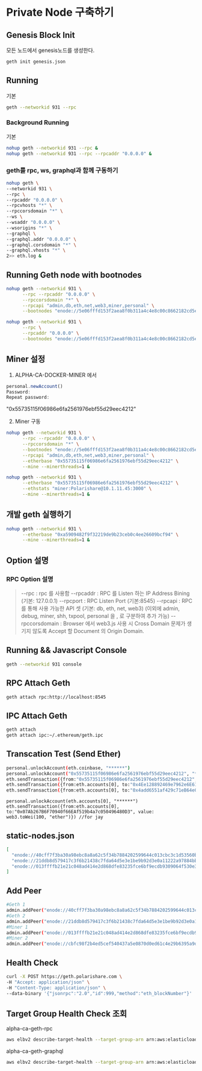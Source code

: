 # Private Node 구축하기

## Genesis Block Init
모든 노드에서 genesis노드를 생성한다.
```bash
geth init genesis.json
```

## Running
  기본
  ```bash
  geth --networkid 931 --rpc
  ```

  ### Background Running
  기본
  ```bash
  nohup geth --networkid 931 --rpc &
  nohup geth --networkid 931 --rpc --rpcaddr "0.0.0.0" &
  ```

  ### geth를 rpc, ws, graphql과 함께 구동하기
```bash
nohup geth \
--networkid 931 \
--rpc \
--rpcaddr "0.0.0.0" \
--rpcvhosts "*" \
--rpccorsdomain "*" \
--ws \
--wsaddr "0.0.0.0" \
--wsorigins "*" \
--graphql \
--graphql.addr "0.0.0.0" \
--graphql.corsdomain "*" \
--graphql.vhosts "*" \
2>> eth.log &
```

## Running Geth node with bootnodes

```bash
nohup geth --networkid 931 \
      --rpc --rpcaddr "0.0.0.0" \
      --rpccorsdomain "*" \
      --rpcapi "admin,db,eth,net,web3,miner,personal" \
      --bootnodes "enode://5e06fffd153f2aea8f0b311a4c4e8c00c8662182cd5ee39aae6a84348005c650f7d83a7f377d33acb21fdf7ff8725fa5670f64c355ea6f437cf83b6a36f375a1@172.31.37.170:30303" &

nohup geth --networkid 931 \
      --rpc \
      --rpcaddr "0.0.0.0" \
      --bootnodes "enode://5e06fffd153f2aea8f0b311a4c4e8c00c8662182cd5ee39aae6a84348005c650f7d83a7f377d33acb21fdf7ff8725fa5670f64c355ea6f437cf83b6a36f375a1@172.31.37.170:30303"
```

## Miner 설정
1) ALPHA-CA-DOCKER-MINER 에서 

```javascript
personal.newAccount()
Password:
Repeat password: 
```
"0x55735115f06986e6fa2561976ebf55d29eec4212"

2) Miner 구동

```bash
nohup geth --networkid 931 \
      --rpc --rpcaddr "0.0.0.0" \
      --rpccorsdomain "*" \
      --bootnodes "enode://5e06fffd153f2aea8f0b311a4c4e8c00c8662182cd5ee39aae6a84348005c650f7d83a7f377d33acb21fdf7ff8725fa5670f64c355ea6f437cf83b6a36f375a1@172.31.37.170:30303" \
      --rpcapi "admin,db,eth,net,web3,miner,personal" \
      --etherbase "0x55735115f06986e6fa2561976ebf55d29eec4212" \
      --mine --minerthreads=1 &
```
```bash
nohup geth --networkid 931 \
      --etherbase "0x55735115f06986e6fa2561976ebf55d29eec4212" \
      --ethstats "miner:Polarishare@10.1.11.45:3000" \
      --mine --minerthreads=1 &
```

## 개발 geth 실행하기
``` bash
nohup geth --networkid 931 \
      --etherbase "0xa5909482f9f32219de9b23ceb0c4ee26609bcf94" \
      --mine --minerthreads=1 &
```
## Option 설명

### RPC Option 설명
>   --rpc : rpc 를 사용함
>   --rpcaddr : RPC 를 Listen 하는 IP Address Bining (기본: 127.0.0.1)
>   --rpcport : RPC Listen Port (기본:8545)
>   --rpcapi : RPC 를 통해 사용 가능한 API 셋 (기본: db, eth, net, web3) (이외에 admin, debug, miner, shh, txpool, personal 을 , 로 구분하여 추가 가능)
>   --rpccorsdomain : Browser 에서 web3.js 사용 시 Cross Domain 문제가 생기지 않도록 Accept 할 Document 의 Origin Domain.

## Running && Javascript Console

```bash
geth --networkid 931 console
```


## RPC Attach Geth 

```bash
geth attach rpc:http://localhost:8545
```

## IPC Attach Geth

```bash
geth attach
geth attach ipc:~/.ethereum/geth.ipc
```


## Transcation Test (Send Ether)

```bash
personal.unlockAccount(eth.coinbase, "******")
personal.unlockAccount("0x55735115f06986e6fa2561976ebf55d29eec4212", "******")
eth.sendTransaction({from:"0x55735115f06986e6fa2561976ebf55d29eec4212", to:"0x0d720e25e424ca6e4a7dcccddae136db2bc44639", value: web3.toWei(100, "ether")})
eth.sendTransaction({from:eth.accounts[0], to:"0x4Ee128892469e7962e6E617727cb99C59525D7D2", value: web3.toWei(100, "ether")}) //for jay
eth.sendTransaction({from:eth.accounts[0], to:"0x4add6551af429c71eB64e0494BC5E88334E94948", value: web3.toWei(100, "ether")}) //for chris
```

```base
personal.unlockAccount(eth.accounts[0], "******")
eth.sendTransaction({from:eth.accounts[0], to:"0x07Ab267B6F70940f66EAf519b4a7c050496480D3", value: web3.toWei(100, "ether")}) //for jay
```



## static-nodes.json
```json
[
  "enode://40cff7f3ba30a98ebc8a8a62c5f34b7884202599644c013cbc3c1d53560b88563e63696918de34a00396f413203b11e8cdf2d04f717c406a4eacdb31d79542ca@10.1.12.109:30303",
  "enode://21ddb8d579417c3f6b21438c7fda64d5e3e1be9b92d3e0a11222a97884bbf4e0bbe7cfa182e02ab195fc06e7c85653dfb5d5d5955caefa9e16da38878d8122f2@10.1.11.96:30303",
  "enode://013ffffb21e21c048ad414e2d868dfe83235fce6bf9ecdb9309064f530e34fc0de4979f8b919c530a678698ab5e427b1d33ace9bfcb344949b56c4efd94ccc59@10.1.12.228:30303"
]
```

## Add Peer
```bash
#Geth 1
admin.addPeer("enode://40cff7f3ba30a98ebc8a8a62c5f34b7884202599644c013cbc3c1d53560b88563e63696918de34a00396f413203b11e8cdf2d04f717c406a4eacdb31d79542ca@10.1.12.109:30303")
#Geth 2
admin.addPeer("enode://21ddb8d579417c3f6b21438c7fda64d5e3e1be9b92d3e0a11222a97884bbf4e0bbe7cfa182e02ab195fc06e7c85653dfb5d5d5955caefa9e16da38878d8122f2@10.1.11.96:30303")
#Miner 1
admin.addPeer("enode://013ffffb21e21c048ad414e2d868dfe83235fce6bf9ecdb9309064f530e34fc0de4979f8b919c530a678698ab5e427b1d33ace9bfcb344949b56c4efd94ccc59@10.1.12.228:30303")
#Miner 2
admin.addPeer("enode://cbfc98f2b4ed5cef540437a5e0870d0ed61c4e29b6395a9d1e337661706b4b5399a7a03d9109b5bcb7d7bfb495a7848b172f1642b2811587a504ab9d1d30d5bc@10.1.11.242:30303")
```


## Health Check
```bash
curl -X POST https://geth.polarishare.com \
-H "Accept: application/json" \
-H "Content-Type: application/json" \
--data-binary '{"jsonrpc":"2.0","id":999,"method":"eth_blockNumber"}'
```

## Target Group Health Check 조회

alpha-ca-geth-rpc
```bash
aws elbv2 describe-target-health --target-group-arn arn:aws:elasticloadbalancing:us-west-1:197966029048:targetgroup/alpha-ca-geth-rpc/62db44e4312b3893
```

alpha-ca-geth-graphql
```bash
aws elbv2 describe-target-health --target-group-arn arn:aws:elasticloadbalancing:us-west-1:197966029048:targetgroup/alpha-ca-geth-graphql/1e54de1be02d7cd7
```

